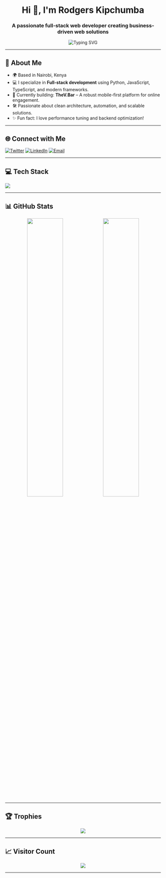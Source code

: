 <h1 align="center">Hi 👋, I'm Rodgers Kipchumba</h1>
<h3 align="center">A passionate full-stack web developer creating business-driven web solutions</h3>

<p align="center">
  <img src="https://readme-typing-svg.demolab.com?font=Fira+Code&size=22&pause=1000&color=F7DF1E&width=435&lines=Web+Developer;Python+%7C+Django+%7C+FastAPI;React+%7C+Next.js+%7C+TypeScript;Delivering+impactful+solutions" alt="Typing SVG" />
</p>

---

## 🚀 About Me
- 🌍 Based in Nairobi, Kenya
- 💻 I specialize in **Full-stack development** using Python, JavaScript, TypeScript, and modern frameworks.
- 🔭 Currently building: **TheV.Bar** – A robust mobile-first platform for online engagement.
- 🛠️ Passionate about clean architecture, automation, and scalable solutions.
- ✨ Fun fact: I love performance tuning and backend optimization!

---

## 🌐 Connect with Me
<p align="left">
  <a href="https://twitter.com/kachiboras" target="_blank"><img src="https://img.shields.io/badge/Twitter-%231DA1F2.svg?style=for-the-badge&logo=twitter&logoColor=white" alt="Twitter"/></a>
  <a href="https://linkedin.com/in/rkipchumba" target="_blank"><img src="https://img.shields.io/badge/LinkedIn-%230077B5.svg?style=for-the-badge&logo=linkedin&logoColor=white" alt="LinkedIn"/></a>
  <a href="mailto:kipchumba.rodgers@gmail.com"><img src="https://img.shields.io/badge/Gmail-D14836?style=for-the-badge&logo=gmail&logoColor=white" alt="Email"/></a>
</p>

---

## 💻 Tech Stack
<p align="left">
  <img src="https://skillicons.dev/icons?i=js,ts,react,nextjs,redux,py,django,fastapi,flask,html,css,tailwind,materialui,nodejs,mysql,mongodb,sqlite,aws,netlify,docker,jenkins,nginx" />
</p>

---

## 📊 GitHub Stats
<div align="center">
  <img src="https://github-readme-stats.vercel.app/api?username=rkipchumba&show_icons=true&theme=radical&hide_border=true" width="48%" />
  <img src="https://github-readme-streak-stats.herokuapp.com/?user=rkipchumba&theme=radical&hide_border=true" width="48%" />
</div>

---

## 🏆 Trophies
<p align="center">
  <img src="https://github-profile-trophy.vercel.app/?username=rkipchumba&theme=radical&no-bg=true&no-frame=true&margin-w=10" />
</p>

---

## 📈 Visitor Count
<p align="center">
  <img src="https://visitcount.itsvg.in/api?id=rkipchumba&label=Profile%20Views&color=6&icon=0&pretty=true" />
</p>

---

<!-- Proudly created with @GPRM and enhanced by Rodgers -->
